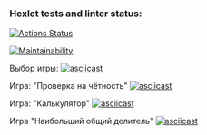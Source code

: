 ### Hexlet tests and linter status:

[![Actions Status](https://github.com/xomnrt/frontend-project-44/workflows/hexlet-check/badge.svg)](https://github.com/xomnrt/frontend-project-44/actions)

[![Maintainability](https://api.codeclimate.com/v1/badges/24786b2e3290e43a585f/maintainability)](https://codeclimate.com/github/xomnrt/frontend-project-44/maintainability)

Выбор игры:
[![asciicast](https://asciinema.org/a/AeIyidHkTUEswLullbKzsLFf5.svg)](https://asciinema.org/a/AeIyidHkTUEswLullbKzsLFf5)

Игра: "Проверка на чётность"
[![asciicast](https://asciinema.org/a/DjmE9kw6Ft2WzxpCsM3XwBL2d.svg)](https://asciinema.org/a/DjmE9kw6Ft2WzxpCsM3XwBL2d?t=6)

Игра: "Калькулятор"
[![asciicast](https://asciinema.org/a/611833.svg)](https://asciinema.org/a/611833)

Игра "Наибольший общий делитель"
[![asciicast](https://asciinema.org/a/hZQZye4wBsPFC5ssDqFGyo48O.svg)](https://asciinema.org/a/hZQZye4wBsPFC5ssDqFGyo48O)
